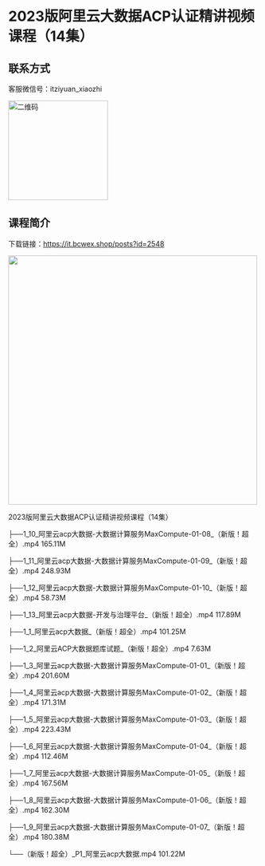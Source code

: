 # 2023版阿里云大数据ACP认证精讲视频课程（14集）

## 联系方式

客服微信号：itziyuan_xiaozhi

<img src="https://ziyuanyun.oss-cn-guangzhou.aliyuncs.com/common/20240614073449/666b82192834a.jpg" width="200" height="200" alt="二维码">

## 课程简介

下载链接：https://it.bcwex.shop/posts?id=2548

<img src="https://ziyuanyun.oss-cn-guangzhou.aliyuncs.com/yun/20240515184059/6644913b74804.jpg" width="500" alt="">

  2023版阿里云大数据ACP认证精讲视频课程（14集）



 ├──1_10_阿里云acp大数据-大数据计算服务MaxCompute-01-08_（新版！超全）.mp4 165.11M

 ├──1_11_阿里云acp大数据-大数据计算服务MaxCompute-01-09_（新版！超全）.mp4 248.93M

 ├──1_12_阿里云acp大数据-大数据计算服务MaxCompute-01-10_（新版！超全）.mp4 58.73M

 ├──1_13_阿里云acp大数据-开发与治理平台_（新版！超全）.mp4 117.89M

 ├──1_1_阿里云acp大数据_（新版！超全）.mp4 101.25M

 ├──1_2_阿里云ACP大数据题库试题_（新版！超全）.mp4 7.63M

 ├──1_3_阿里云acp大数据-大数据计算服务MaxCompute-01-01_（新版！超全）.mp4 201.60M

 ├──1_4_阿里云acp大数据-大数据计算服务MaxCompute-01-02_（新版！超全）.mp4 171.31M

 ├──1_5_阿里云acp大数据-大数据计算服务MaxCompute-01-03_（新版！超全）.mp4 223.43M

 ├──1_6_阿里云acp大数据-大数据计算服务MaxCompute-01-04_（新版！超全）.mp4 112.46M

 ├──1_7_阿里云acp大数据-大数据计算服务MaxCompute-01-05_（新版！超全）.mp4 167.56M

 ├──1_8_阿里云acp大数据-大数据计算服务MaxCompute-01-06_（新版！超全）.mp4 162.30M

 ├──1_9_阿里云acp大数据-大数据计算服务MaxCompute-01-07_（新版！超全）.mp4 180.38M

 └──（新版！超全）_P1_阿里云acp大数据.mp4 101.22M

  